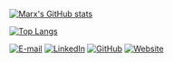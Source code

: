 [![Marx's GitHub stats](https://github-readme-stats.vercel.app/api?username=setsevireon&hide=stars&show_icons=true&theme=dark&include_all_commits=true&count_private=true)](https://github.com/setsevireon)

[![Top Langs](https://github-readme-stats.vercel.app/api/top-langs/?username=setsevireon&layout=compact&theme=dark)](https://github.com/setsevireon)

[![E-mail](https://img.shields.io/static/v1?label=&message=email&color=8B89CC&style=for-the-badge&logo=mail.ru)](mailto:me@carlosmarx.com)
[![LinkedIn](https://img.shields.io/static/v1?label=&message=linkedin&color=0A66C2&style=for-the-badge&logo=linkedin)](http://linkedin.com/in/setsevireon)
[![GitHub](https://img.shields.io/static/v1?label=&message=github&color=181717&style=for-the-badge&logo=github)](https://github.com/setsevireon)
[![Website](https://img.shields.io/static/v1?label=&message=webpage&color=FF4088&style=for-the-badge&logo=hugo&logoColor=white)](http://setsevireon.dev)
